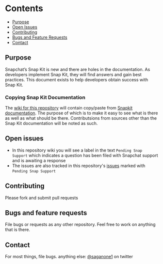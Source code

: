 # Contents
- [Purpose](#purpose)
- [Open Issues](#open-issues)
- [Contributing](#contributing)
- [Bugs and Feature Requests](#bugs-and-feature-requests)
- [Contact](#contact)


## Purpose
Snapchat’s Snap Kit is new and there are holes in the documentation. As developers implement Snap Kit, they will find answers and gain best practices.  This document exists to help developers obtain success with Snap Kit.

### Copying Snap Kit Documentation
The [wiki for this repository](https://github.com/bbookman/Snapchat-Snap-Kit-DIY-Docs/wiki) will contain copy/paste from [Snapkit documentation](https://docs.snapchat.com/docs/). The purpose of which is to make it easy to see what is there as well as what should be there.  Contributsions from sources other than the Snap Kit documentation will be noted as such.

## Open issues
* In this repository wiki you will see a label in the text `Pending Snap Support` which indicates a question has been filed with Snapchat support and is awaiting a response
* The issues are also tracked in this repository's [issues](https://github.com/bbookman/Snapchat-Snap-Kit-DIY-Docs/issues?q=is%3Aissue+is%3Aopen+label%3A%22Pending+Snap+Support%22) marked with `Pending Snap Support`

## Contributing
Please fork and submit pull requests

## Bugs and feature requests
File bugs or requests as any other repository. Feel free to work on anything that is there.

## Contact
For most things, file bugs. anything else:
[@saganone1](http://twitter.com/saganone1) on twitter
